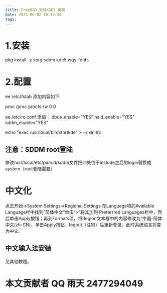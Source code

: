 ```yaml
---
title: FreeBSD 安装KDE5 桌面
date: 2021-06-02 16:19:35
tags:
---
```


#   1.安装
pkg install -y xorg sddm kde5 wqy-fonts

#   2.配置
ee /etc/fstab
添加内容如下:

proc /proc procfs rw 0 0

ee /etc/rc.conf
添加：
dbus_enable="YES"
hald_enable="YES"
sddm_enable="YES"

echo "exec /usr/local/bin/startkde" > ~/.xinitrc

##   注意：SDDM root登陆
修改/usr/local/etc/pam.d/sddm文件把四处位于include之后的login替换成system（root登陆需要）


#   中文化
点击开始->System Settings->Regional Settings 在Language项的Available Language栏中找到“简体中文”单击“>”将其加到 Preferrred Languages栏中，然后单击Apply按钮；再到Formats项，将Region文本框中的内容修改为“中国-简体中文(zh-CN)，单击Apply按钮，logout（注销）后重新登录，此时系统语言将变为中文。

##   中文输入法安装
见其他教程。

#   本文贡献者 QQ 雨天 2477294049
 
